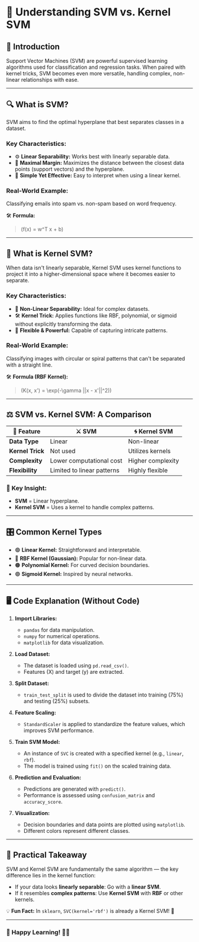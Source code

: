 # 🧠 Understanding SVM vs. Kernel SVM

## 🌟 Introduction

Support Vector Machines (SVM) are powerful supervised learning algorithms used for classification and regression tasks. When paired with kernel tricks, SVM becomes even more versatile, handling complex, non-linear relationships with ease.

---

## 🔍 What is SVM?

SVM aims to find the optimal hyperplane that best separates classes in a dataset.

### Key Characteristics:

- ⚙️ **Linear Separability:** Works best with linearly separable data.
- 📏 **Maximal Margin:** Maximizes the distance between the closest data points (support vectors) and the hyperplane.
- 🚀 **Simple Yet Effective:** Easy to interpret when using a linear kernel.

### Real-World Example:

Classifying emails into spam vs. non-spam based on word frequency.

🛠️ **Formula:**

> \(f(x) = w^T x + b\)

---

## 🌌 What is Kernel SVM?

When data isn't linearly separable, Kernel SVM uses kernel functions to project it into a higher-dimensional space where it becomes easier to separate.

### Key Characteristics:

- 🔄 **Non-Linear Separability:** Ideal for complex datasets.
- 🛠️ **Kernel Trick:** Applies functions like RBF, polynomial, or sigmoid without explicitly transforming the data.
- 🎯 **Flexible & Powerful:** Capable of capturing intricate patterns.

### Real-World Example:

Classifying images with circular or spiral patterns that can't be separated with a straight line.

🛠️ **Formula (RBF Kernel):**

> \(K(x, x') = \exp(-\gamma ||x - x'||^2)\)

---

## ⚖️ SVM vs. Kernel SVM: A Comparison

| 🧩 Feature       | ⚔️ SVM                     | 🌀 Kernel SVM     |
| ---------------- | -------------------------- | ----------------- |
| **Data Type**    | Linear                     | Non-linear        |
| **Kernel Trick** | Not used                   | Utilizes kernels  |
| **Complexity**   | Lower computational cost   | Higher complexity |
| **Flexibility**  | Limited to linear patterns | Highly flexible   |

### 🌱 Key Insight:

- **SVM** = Linear hyperplane.
- **Kernel SVM** = Uses a kernel to handle complex patterns.

---

## 🎛️ Common Kernel Types

- 🟢 **Linear Kernel:** Straightforward and interpretable.
- 🔵 **RBF Kernel (Gaussian):** Popular for non-linear data.
- 🟠 **Polynomial Kernel:** For curved decision boundaries.
- 🟣 **Sigmoid Kernel:** Inspired by neural networks.

---

## 🖥️ Code Explanation (Without Code)

1. **Import Libraries:**

   - `pandas` for data manipulation.
   - `numpy` for numerical operations.
   - `matplotlib` for data visualization.

2. **Load Dataset:**

   - The dataset is loaded using `pd.read_csv()`.
   - Features (X) and target (y) are extracted.

3. **Split Dataset:**

   - `train_test_split` is used to divide the dataset into training (75%) and testing (25%) subsets.

4. **Feature Scaling:**

   - `StandardScaler` is applied to standardize the feature values, which improves SVM performance.

5. **Train SVM Model:**

   - An instance of `SVC` is created with a specified kernel (e.g., `linear`, `rbf`).
   - The model is trained using `fit()` on the scaled training data.

6. **Prediction and Evaluation:**

   - Predictions are generated with `predict()`.
   - Performance is assessed using `confusion_matrix` and `accuracy_score`.

7. **Visualization:**

   - Decision boundaries and data points are plotted using `matplotlib`.
   - Different colors represent different classes.

---

## 🎯 Practical Takeaway

SVM and Kernel SVM are fundamentally the same algorithm — the key difference lies in the kernel function:

- If your data looks **linearly separable**: Go with a **linear SVM**.
- If it resembles **complex patterns**: Use **Kernel SVM** with **RBF** or other kernels.

💡 **Fun Fact:** In `sklearn`, `SVC(kernel='rbf')` is already a Kernel SVM! 🎯

---

### 🚀 Happy Learning! 🧠✨

